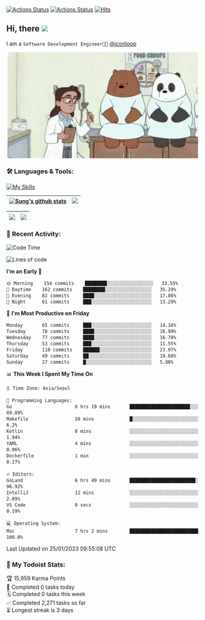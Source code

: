 
[![Actions Status](https://github.com/ddok2/ddok2/workflows/Todoist%20Readme/badge.svg)](https://github.com/ddok2/ddok2/actions)
[![Actions Status](https://github.com/ddok2/ddok2/workflows/wakatime-stats/badge.svg)](https://github.com/ddok2/ddok2/actions)
[![Hits](https://hits.seeyoufarm.com/api/count/incr/badge.svg?url=https%3A%2F%2Fgithub.com%2Fddok2&count_bg=%23FF9595&title_bg=%23555555&icon=github.svg&icon_color=%23FFFFFF&title=hits&edge_flat=false)](https://hits.seeyoufarm.com)

<!-- ![visitors](https://visitor-badge.laobi.icu/badge?page_id=ddok2.ddok2) -->
## Hi, there <img src="https://raw.githubusercontent.com/MartinHeinz/MartinHeinz/master/wave.gif" width="3%">

I am a `Software Development Engineer🧑‍💻` [@iconloop](https://github.com/iconloop)


<p align="center">
    <img align="center" alt="GIF" src="img/debugging.gif" />
</p>


### 🛠 Languages & Tools:

[![My Skills](https://skillicons.dev/icons?i=go,js,ts,py,express,react,svelte,jquery,pug,mongodb,mysql,redis,aws,docker,kubernetes)](https://skillicons.dev)


| <a href="https://github-readme-stats.vercel.app/api?username=ddok2&show_icons=true&include_all_commits=true&count_private=true&theme=buefy&hide_border=true"><img align="center" src="https://github-readme-stats.vercel.app/api?username=ddok2&show_icons=true&include_all_commits=true&count_private=true&theme=buefy&hide_border=true" alt="Sung's github stats" /></a> | <a href="https://github.com/ddok2"><img src="http://github-readme-streak-stats.herokuapp.com?user=ddok2&hide_border=true" /></a> |
| ------------- |------------- |


| <a href="https://github.com/ddok2"><img align="center" src="https://github-readme-stats.vercel.app/api/top-langs/?username=ddok2&theme=buefy&hide=html,css&hide_border=true" /></a> | <a href="https://github.com/ddok2"><img align="center" src="https://activity-graph.herokuapp.com/graph?username=ddok2&theme=github&hide_border=true" height="250" /></a> |
| ------------- |--------------------------------------------------------------------------------------------------------------------------------------------------------------------------|


<!-- <details open>
    <summary>📈 My GitHub Stats</summary>
    <p align="center">
        <a href="https://github.com/ddok2">
            <img align="center" src="https://github-readme-stats.vercel.app/api?username=ddok2&show_icons=true&include_all_commits=true&count_private=true&theme=buefy&hide_border=true" alt="Sung's github stats" />
        </a>
    </p>
</details>
<details>
    <summary>💬 Top Languages</summary>
    <p align="center"> 
        <a href="https://github.com/ddok2">
            <img align="center" src="https://github-readme-stats.vercel.app/api/top-langs/?username=ddok2&layout=compact&theme=buefy&hide=html,css&hide_border=true" />
        </a>
    </p>
</details> -->


### 🌈 Recent Activity:
<!--START_SECTION:waka-->
![Code Time](http://img.shields.io/badge/Code%20Time-1%2C910%20hrs%2040%20mins-blue)

![Lines of code](https://img.shields.io/badge/From%20Hello%20World%20I%27ve%20Written--164%20Thousand%20lines%20of%20code-blue)

**I'm an Early 🐤** 

```text
🌞 Morning    154 commits    ████████░░░░░░░░░░░░░░░░░   33.55% 
🌆 Daytime    162 commits    ████████░░░░░░░░░░░░░░░░░   35.29% 
🌃 Evening    82 commits     ████░░░░░░░░░░░░░░░░░░░░░   17.86% 
🌙 Night      61 commits     ███░░░░░░░░░░░░░░░░░░░░░░   13.29%

```
📅 **I'm Most Productive on Friday** 

```text
Monday       65 commits     ███░░░░░░░░░░░░░░░░░░░░░░   14.16% 
Tuesday      78 commits     ████░░░░░░░░░░░░░░░░░░░░░   16.99% 
Wednesday    77 commits     ████░░░░░░░░░░░░░░░░░░░░░   16.78% 
Thursday     53 commits     ███░░░░░░░░░░░░░░░░░░░░░░   11.55% 
Friday       110 commits    ██████░░░░░░░░░░░░░░░░░░░   23.97% 
Saturday     49 commits     ██░░░░░░░░░░░░░░░░░░░░░░░   10.68% 
Sunday       27 commits     █░░░░░░░░░░░░░░░░░░░░░░░░   5.88%

```


📊 **This Week I Spent My Time On** 

```text
⌚︎ Time Zone: Asia/Seoul

💬 Programming Languages: 
Go                       6 hrs 19 mins       ██████████████████████░░░   89.89% 
Makefile                 26 mins             █░░░░░░░░░░░░░░░░░░░░░░░░   6.2% 
Kotlin                   8 mins              ░░░░░░░░░░░░░░░░░░░░░░░░░   1.94% 
YAML                     4 mins              ░░░░░░░░░░░░░░░░░░░░░░░░░   0.96% 
Dockerfile               1 min               ░░░░░░░░░░░░░░░░░░░░░░░░░   0.27%

🔥 Editors: 
GoLand                   6 hrs 49 mins       ████████████████████████░   96.92% 
IntelliJ                 12 mins             ░░░░░░░░░░░░░░░░░░░░░░░░░   2.89% 
VS Code                  0 secs              ░░░░░░░░░░░░░░░░░░░░░░░░░   0.19%

💻 Operating System: 
Mac                      7 hrs 2 mins        █████████████████████████   100.0%

```


 Last Updated on 25/01/2023 09:55:08 UTC
<!--END_SECTION:waka-->

### 🚧 My Todoist Stats:
<!-- TODO-IST:START -->
🏆  15,959 Karma Points           
🌸  Completed 0 tasks today           
🗓  Completed 0 tasks this week           
✅  Completed 2,271 tasks so far           
⏳  Longest streak is 3 days
<!-- TODO-IST:END -->

